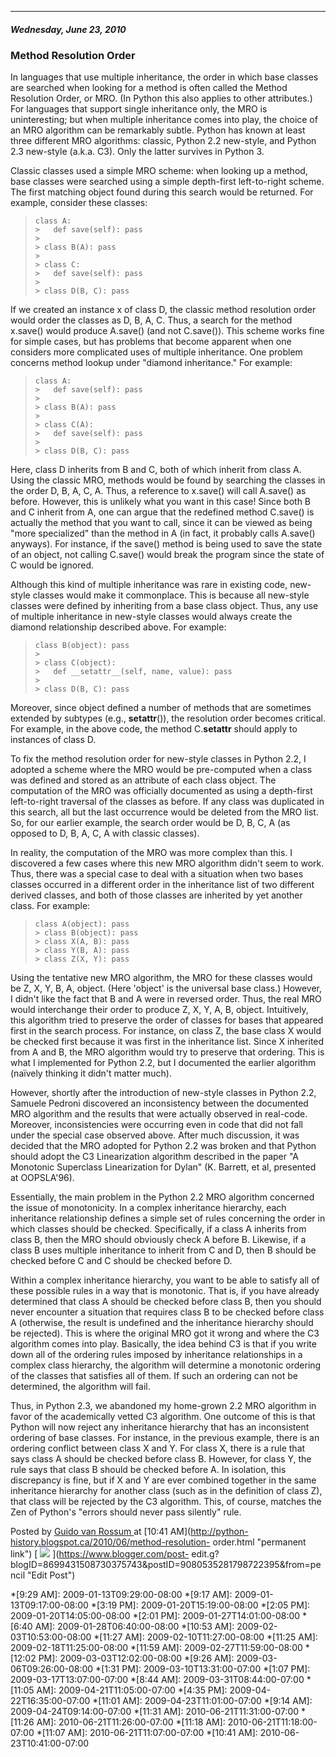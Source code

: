 

* * *

##### Wednesday, June 23, 2010

###  Method Resolution Order

In languages that use multiple inheritance, the order in which base classes
are searched when looking for a method is often called the Method Resolution
Order, or MRO. (In Python this also applies to other attributes.) For
languages that support single inheritance only, the MRO is uninteresting; but
when multiple inheritance comes into play, the choice of an MRO algorithm can
be remarkably subtle. Python has known at least three different MRO
algorithms: classic, Python 2.2 new-style, and Python 2.3 new-style (a.k.a.
C3). Only the latter survives in Python 3.  
  
Classic classes used a simple MRO scheme: when looking up a method, base
classes were searched using a simple depth-first left-to-right scheme. The
first matching object found during this search would be returned. For example,
consider these classes:  

>

>     class A:  
>     >   def save(self): pass  
>     >  
>     > class B(A): pass  
>     >  
>     > class C:  
>     >   def save(self): pass  
>     >  
>     > class D(B, C): pass

If we created an instance x of class D, the classic method resolution order
would order the classes as D, B, A, C. Thus, a search for the method x.save()
would produce A.save() (and not C.save()). This scheme works fine for simple
cases, but has problems that become apparent when one considers more
complicated uses of multiple inheritance. One problem concerns method lookup
under "diamond inheritance." For example:  

>

>     class A:  
>     >   def save(self): pass  
>     >  
>     > class B(A): pass  
>     >  
>     > class C(A):  
>     >   def save(self): pass  
>     >  
>     > class D(B, C): pass

Here, class D inherits from B and C, both of which inherit from class A. Using
the classic MRO, methods would be found by searching the classes in the order
D, B, A, C, A. Thus, a reference to x.save() will call A.save() as before.
However, this is unlikely what you want in this case! Since both B and C
inherit from A, one can argue that the redefined method C.save() is actually
the method that you want to call, since it can be viewed as being "more
specialized" than the method in A (in fact, it probably calls A.save()
anyways). For instance, if the save() method is being used to save the state
of an object, not calling C.save() would break the program since the state of
C would be ignored.  
  
Although this kind of multiple inheritance was rare in existing code, new-
style classes would make it commonplace. This is because all new-style classes
were defined by inheriting from a base class object. Thus, any use of multiple
inheritance in new-style classes would always create the diamond relationship
described above. For example:  

>

>     class B(object): pass  
>     >  
>     > class C(object):  
>     >   def __setattr__(self, name, value): pass  
>     >  
>     > class D(B, C): pass

Moreover, since object defined a number of methods that are sometimes extended
by subtypes (e.g., __setattr__()), the resolution order becomes critical. For
example, in the above code, the method C.__setattr__ should apply to instances
of class D.  
  
To fix the method resolution order for new-style classes in Python 2.2, I
adopted a scheme where the MRO would be pre-computed when a class was defined
and stored as an attribute of each class object. The computation of the MRO
was officially documented as using a depth-first left-to-right traversal of
the classes as before. If any class was duplicated in this search, all but the
last occurrence would be deleted from the MRO list. So, for our earlier
example, the search order would be D, B, C, A (as opposed to D, B, A, C, A
with classic classes).  
  
In reality, the computation of the MRO was more complex than this. I
discovered a few cases where this new MRO algorithm didn't seem to work. Thus,
there was a special case to deal with a situation when two bases classes
occurred in a different order in the inheritance list of two different derived
classes, and both of those classes are inherited by yet another class. For
example:  

>

>     class A(object): pass  
>     > class B(object): pass  
>     > class X(A, B): pass  
>     > class Y(B, A): pass  
>     > class Z(X, Y): pass

Using the tentative new MRO algorithm, the MRO for these classes would be Z,
X, Y, B, A, object. (Here 'object' is the universal base class.) However, I
didn't like the fact that B and A were in reversed order. Thus, the real MRO
would interchange their order to produce Z, X, Y, A, B, object. Intuitively,
this algorithm tried to preserve the order of classes for bases that appeared
first in the search process. For instance, on class Z, the base class X would
be checked first because it was first in the inheritance list. Since X
inherited from A and B, the MRO algorithm would try to preserve that ordering.
This is what I implemented for Python 2.2, but I documented the earlier
algorithm (naïvely thinking it didn't matter much).  
  
However, shortly after the introduction of new-style classes in Python 2.2,
Samuele Pedroni discovered an inconsistency between the documented MRO
algorithm and the results that were actually observed in real-code. Moreover,
inconsistencies were occurring even in code that did not fall under the
special case observed above. After much discussion, it was decided that the
MRO adopted for Python 2.2 was broken and that Python should adopt the C3
Linearization algorithm described in the paper "A Monotonic Superclass
Linearization for Dylan" (K. Barrett, et al, presented at OOPSLA'96).  
  
Essentially, the main problem in the Python 2.2 MRO algorithm concerned the
issue of monotonicity. In a complex inheritance hierarchy, each inheritance
relationship defines a simple set of rules concerning the order in which
classes should be checked. Specifically, if a class A inherits from class B,
then the MRO should obviously check A before B. Likewise, if a class B uses
multiple inheritance to inherit from C and D, then B should be checked before
C and C should be checked before D.  
  
Within a complex inheritance hierarchy, you want to be able to satisfy all of
these possible rules in a way that is monotonic. That is, if you have already
determined that class A should be checked before class B, then you should
never encounter a situation that requires class B to be checked before class A
(otherwise, the result is undefined and the inheritance hierarchy should be
rejected). This is where the original MRO got it wrong and where the C3
algorithm comes into play. Basically, the idea behind C3 is that if you write
down all of the ordering rules imposed by inheritance relationships in a
complex class hierarchy, the algorithm will determine a monotonic ordering of
the classes that satisfies all of them. If such an ordering can not be
determined, the algorithm will fail.  
  
Thus, in Python 2.3, we abandoned my home-grown 2.2 MRO algorithm in favor of
the academically vetted C3 algorithm. One outcome of this is that Python will
now reject any inheritance hierarchy that has an inconsistent ordering of base
classes. For instance, in the previous example, there is an ordering conflict
between class X and Y. For class X, there is a rule that says class A should
be checked before class B. However, for class Y, the rule says that class B
should be checked before A. In isolation, this discrepancy is fine, but if X
and Y are ever combined together in the same inheritance hierarchy for another
class (such as in the definition of class Z), that class will be rejected by
the C3 algorithm. This, of course, matches the Zen of Python's "errors should
never pass silently" rule.

Posted by  [ Guido van Rossum
](https://www.blogger.com/profile/12821714508588242516 "author profile") at
[10:41 AM](http://python-history.blogspot.ca/2010/06/method-resolution-
order.html "permanent link") [
![](https://resources.blogblog.com/img/icon18_edit_allbkg.gif)
](https://www.blogger.com/post-
edit.g?blogID=8699431508730375743&postID=9080535281798722395&from=pencil "Edit
Post")

  *[9:29 AM]: 2009-01-13T09:29:00-08:00
  *[9:17 AM]: 2009-01-13T09:17:00-08:00
  *[3:19 PM]: 2009-01-20T15:19:00-08:00
  *[2:05 PM]: 2009-01-20T14:05:00-08:00
  *[2:01 PM]: 2009-01-27T14:01:00-08:00
  *[6:40 AM]: 2009-01-28T06:40:00-08:00
  *[10:53 AM]: 2009-02-03T10:53:00-08:00
  *[11:27 AM]: 2009-02-10T11:27:00-08:00
  *[11:25 AM]: 2009-02-18T11:25:00-08:00
  *[11:59 AM]: 2009-02-27T11:59:00-08:00
  *[12:02 PM]: 2009-03-03T12:02:00-08:00
  *[9:26 AM]: 2009-03-06T09:26:00-08:00
  *[1:31 PM]: 2009-03-10T13:31:00-07:00
  *[1:07 PM]: 2009-03-17T13:07:00-07:00
  *[8:44 AM]: 2009-03-31T08:44:00-07:00
  *[11:05 AM]: 2009-04-21T11:05:00-07:00
  *[4:35 PM]: 2009-04-22T16:35:00-07:00
  *[11:01 AM]: 2009-04-23T11:01:00-07:00
  *[9:14 AM]: 2009-04-24T09:14:00-07:00
  *[11:31 AM]: 2010-06-21T11:31:00-07:00
  *[11:26 AM]: 2010-06-21T11:26:00-07:00
  *[11:18 AM]: 2010-06-21T11:18:00-07:00
  *[11:07 AM]: 2010-06-21T11:07:00-07:00
  *[10:41 AM]: 2010-06-23T10:41:00-07:00

